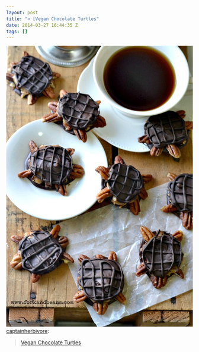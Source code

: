 ```yaml
---
layout: post
title: "> [Vegan Chocolate Turtles"
date: 2014-03-27 16:44:35 Z
tags: []
---
```

![](/media/2014/03/80887351999.jpg)
[captainherbivore](http://captainherbivore.tumblr.com/post/78147588891/vegan-chocolate-turtles):

> [Vegan Chocolate Turtles](http://www.forkandbeans.com/2014/02/10/vegan-chocolate-turtles/)
